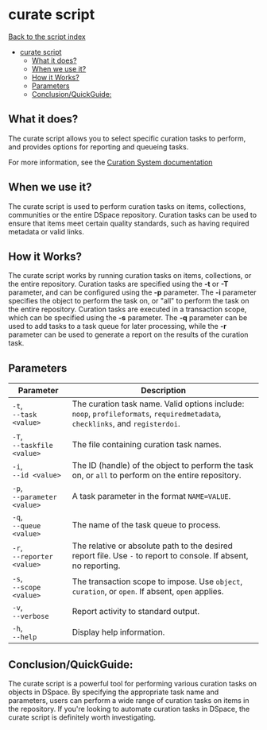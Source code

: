# curate script
[Back to the script index](index.md)
<!-- TOC -->
* [curate script](#curate-script)
  * [What it does?](#what-it-does)
  * [When we use it?](#when-we-use-it)
  * [How it Works?](#how-it-works)
  * [Parameters](#parameters)
  * [Conclusion/QuickGuide:](#conclusionquickguide)
<!-- TOC -->

## What it does?

The curate script allows you to select specific curation tasks to perform, and provides options for reporting and
queueing tasks.

For more information, see the [Curation System documentation](https://wiki.lyrasis.org/display/DSDOC7x/Curation+System)

## When we use it?

The curate script is used to perform curation tasks on items, collections, communities or the entire DSpace repository. Curation
tasks can be used to ensure that items meet certain quality standards, such as having required metadata or valid links.

## How it Works?

The curate script works by running curation tasks on items, collections, or the entire repository. Curation tasks are
specified using the **-t** or **-T** parameter, and can be configured using the **-p** parameter. The **-i** parameter
specifies the object to perform the task on, or "all" to perform the task on the entire repository. Curation tasks are
executed in a transaction scope, which can be specified using the **-s** parameter. The **-q** parameter can be used to
add tasks to a task queue for later processing, while the **-r** parameter can be used to generate a report on the
results of the curation task.

## Parameters

| Parameter                        | Description                                                                                                                   |
|----------------------------------|-------------------------------------------------------------------------------------------------------------------------------|
| `-t`, <br/>`--task <value>`      | The curation task name. Valid options include: `noop`, `profileformats`, `requiredmetadata`, `checklinks`, and `registerdoi`. |
| `-T`, <br/>`--taskfile <value>`  | The file containing curation task names.                                                                                      |
| `-i`, <br/>`--id <value>`        | The ID (handle) of the object to perform the task on, or `all` to perform on the entire repository.                           |
| `-p`, <br/>`--parameter <value>` | A task parameter in the format `NAME=VALUE`.                                                                                  |
| `-q`, <br/>`--queue <value>`     | The name of the task queue to process.                                                                                        |
| `-r`, <br/>`--reporter <value>`  | The relative or absolute path to the desired report file. Use `-` to report to console. If absent, no reporting.              |
| `-s`, <br/>`--scope <value>`     | The transaction scope to impose. Use `object`, `curation`, or `open`. If absent, `open` applies.                              |
| `-v`, <br/>`--verbose`           | Report activity to standard output.                                                                                           |
| `-h`, <br/>`--help`              | Display help information.                                                                                                     |

## Conclusion/QuickGuide:

The curate script is a powerful tool for performing various curation tasks on objects in DSpace. By specifying the
appropriate task name and parameters, users can perform a wide range of curation tasks on items in the repository. If
you're looking to automate curation tasks in DSpace, the curate script is definitely worth investigating.
